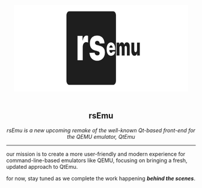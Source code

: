 <p align="center" style="padding: 20px; border-radius: 10px;">
  <img width="470" height="230" src="https://raw.githubusercontent.com/rs-emu/.github/refs/heads/main/profile/images/rsemubanner-svg-svg%20(2).svg" alt="rsEmu Banner">
</p>

<h2 align="center"><strong>rsEmu</strong></h2>
<p align="center">
  <i>rsEmu is a new upcoming remake of the well-known Qt-based front-end for the QEMU emulator, QtEmu</i>
</p>

---

our mission is to create a more user-friendly and modern experience for command-line-based emulators like QEMU, focusing on bringing a fresh, updated approach to QtEmu.

for now, stay tuned as we complete the work happening ***behind the scenes***.
